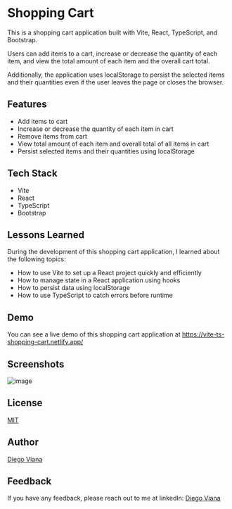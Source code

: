# Shopping Cart

This is a shopping cart application built with Vite, React, TypeScript, and Bootstrap.

Users can add items to a cart, increase or decrease the quantity of each item, and view the total amount of each item and the overall cart total. 

Additionally, the application uses localStorage to persist the selected items and their quantities even if the user leaves the page or closes the browser.


## Features
 
- Add items to cart
- Increase or decrease the quantity of each item in cart
- Remove items from cart
- View total amount of each item and overall total of all items in cart
- Persist selected items and their quantities using localStorage


## Tech Stack

- Vite
- React
- TypeScript
- Bootstrap


## Lessons Learned

During the development of this shopping cart application, I learned about the following topics:

- How to use Vite to set up a React project quickly and efficiently
- How to manage state in a React application using hooks
- How to persist data using localStorage
- How to use TypeScript to catch errors before runtime


## Demo

You can see a live demo of this shopping cart application at https://vite-ts-shopping-cart.netlify.app/


## Screenshots

![image](https://user-images.githubusercontent.com/92064022/218747641-335b801b-8faf-4410-bbb9-1f521b6b581f.png)


## License

[MIT](https://github.com/diegovianaf/react-ts-shopping-cart/blob/main/LICENSE)


## Author

[Diego Viana](https://www.linkedin.com/in/diegovianaf/)


## Feedback

If you have any feedback, please reach out to me at linkedIn: [Diego Viana](https://www.linkedin.com/in/diegovianaf/)

